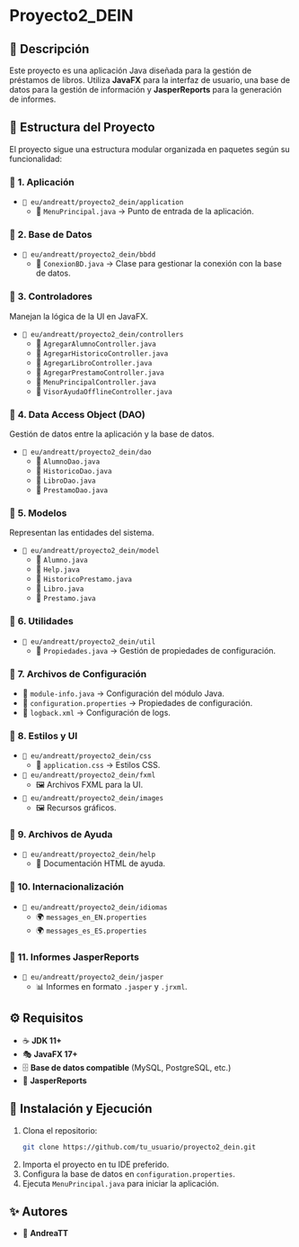 # Proyecto2_DEIN

## 📖 Descripción
Este proyecto es una aplicación Java diseñada para la gestión de préstamos de libros. Utiliza **JavaFX** para la interfaz de usuario, una base de datos para la gestión de información y **JasperReports** para la generación de informes.

## 📂 Estructura del Proyecto

El proyecto sigue una estructura modular organizada en paquetes según su funcionalidad:

### 📌 **1. Aplicación**
- `📁 eu/andreatt/proyecto2_dein/application`
    - 📌 `MenuPrincipal.java` → Punto de entrada de la aplicación.

### 📌 **2. Base de Datos**
- `📁 eu/andreatt/proyecto2_dein/bbdd`
    - 📌 `ConexionBD.java` → Clase para gestionar la conexión con la base de datos.

### 📌 **3. Controladores**
Manejan la lógica de la UI en JavaFX.
- `📁 eu/andreatt/proyecto2_dein/controllers`
    - 📌 `AgregarAlumnoController.java`
    - 📌 `AgregarHistoricoController.java`
    - 📌 `AgregarLibroController.java`
    - 📌 `AgregarPrestamoController.java`
    - 📌 `MenuPrincipalController.java`
    - 📌 `VisorAyudaOfflineController.java`

### 📌 **4. Data Access Object (DAO)**
Gestión de datos entre la aplicación y la base de datos.
- `📁 eu/andreatt/proyecto2_dein/dao`
    - 📌 `AlumnoDao.java`
    - 📌 `HistoricoDao.java`
    - 📌 `LibroDao.java`
    - 📌 `PrestamoDao.java`

### 📌 **5. Modelos**
Representan las entidades del sistema.
- `📁 eu/andreatt/proyecto2_dein/model`
    - 📌 `Alumno.java`
    - 📌 `Help.java`
    - 📌 `HistoricoPrestamo.java`
    - 📌 `Libro.java`
    - 📌 `Prestamo.java`

### 📌 **6. Utilidades**
- `📁 eu/andreatt/proyecto2_dein/util`
    - 📌 `Propiedades.java` → Gestión de propiedades de configuración.

### 📌 **7. Archivos de Configuración**
- 📌 `module-info.java` → Configuración del módulo Java.
- 📌 `configuration.properties` → Propiedades de configuración.
- 📌 `logback.xml` → Configuración de logs.

### 📌 **8. Estilos y UI**
- `📁 eu/andreatt/proyecto2_dein/css`
    - 🎨 `application.css` → Estilos CSS.
- `📁 eu/andreatt/proyecto2_dein/fxml`
    - 🖼️ Archivos FXML para la UI.
- `📁 eu/andreatt/proyecto2_dein/images`
    - 🖼️ Recursos gráficos.

### 📌 **9. Archivos de Ayuda**
- `📁 eu/andreatt/proyecto2_dein/help`
    - 📜 Documentación HTML de ayuda.

### 📌 **10. Internacionalización**
- `📁 eu/andreatt/proyecto2_dein/idiomas`
    - 🌍 `messages_en_EN.properties`
    - 🌍 `messages_es_ES.properties`

### 📌 **11. Informes JasperReports**
- `📁 eu/andreatt/proyecto2_dein/jasper`
    - 📊 Informes en formato `.jasper` y `.jrxml`.

## ⚙️ Requisitos
- ☕ **JDK 11+**
- 🎭 **JavaFX 17+**
- 🗄️ **Base de datos compatible** (MySQL, PostgreSQL, etc.)
- 📑 **JasperReports**

## 🚀 Instalación y Ejecución
1. Clona el repositorio:
   ```sh
   git clone https://github.com/tu_usuario/proyecto2_dein.git
   ```
2. Importa el proyecto en tu IDE preferido.
3. Configura la base de datos en `configuration.properties`.
4. Ejecuta `MenuPrincipal.java` para iniciar la aplicación.

## ✨ Autores
- 👤 **AndreaTT**

